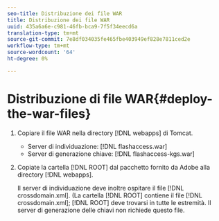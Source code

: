```yaml
---
seo-title: Distribuzione dei file WAR
title: Distribuzione dei file WAR
uuid: 435a6a6e-c981-46fb-bca9-7f5f34eecd6a
translation-type: tm+mt
source-git-commit: 7e8df034035fe465fbe403949ef828e7811ced2e
workflow-type: tm+mt
source-wordcount: '64'
ht-degree: 0%

---
```



# Distribuzione di file WAR{#deploy-the-war-files}

1. Copiare il file WAR nella directory [!DNL webapps] di Tomcat.

   * Server di individuazione: [!DNL flashaccess.war]
   * Server di generazione chiave: [!DNL flashaccess-kgs.war]

1. Copiate la cartella [!DNL ROOT] dal pacchetto fornito da  Adobe alla directory [!DNL webapps].

   Il server di individuazione deve inoltre ospitare il file [!DNL crossdomain.xml]. (La cartella [!DNL ROOT] contiene il file [!DNL crossdomain.xml]; [!DNL ROOT] deve trovarsi in tutte le estremità. Il server di generazione delle chiavi non richiede questo file.

